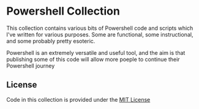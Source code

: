 # Powershell Collection
This collection contains various bits of Powershell code and scripts which I've written for various purposes. Some are functional, some instructional, and some probably pretty esoteric.

Powershell is an extremely versatile and useful tool, and the aim is that publishing some of this code will allow more poeple to continue their Powershell journey

## License
Code in this collection is provided under the [MIT License](/LICENSE.md)

